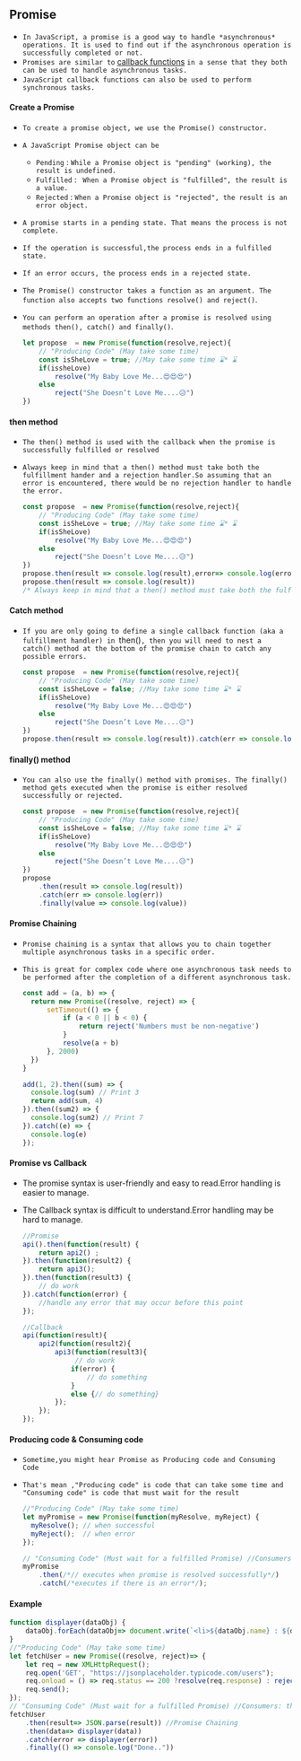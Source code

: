 ## Promise

- `In JavaScript, a promise is a good way to handle *asynchronous* operations. It is used to find out if the asynchronous operation is successfully completed or not.`
- `Promises are similar to` [callback functions](https://www.programiz.com/javascript/callback) `in a sense that they both can be used to handle asynchronous tasks.`
- `JavaScript callback functions can also be used to perform synchronous tasks.`



#### Create a Promise

- `To create a promise object, we use the Promise() constructor.`

- `A JavaScript Promise object can be`

  - `Pending` : `While a Promise object is "pending" (working), the result is undefined.`
  - `Fulfilled` : ` When a Promise object is "fulfilled", the result is a value.`
  - `Rejected` :  `When a Promise object is "rejected", the result is an error object.`

- `A promise starts in a pending state. That means the process is not complete. `

- `If the operation is successful,the process ends in a fulfilled state. `

- `If an error occurs, the process ends in a rejected state.`

- `The Promise() constructor takes a function as an argument. The function also accepts two functions resolve() and reject()`.

- `You can perform an operation after a promise is resolved using methods then(), catch() and finally()`.

  ```js
  let propose  = new Promise(function(resolve,reject){ 
      // "Producing Code" (May take some time)
      const isSheLove = true; //May take some time ⌛* ⌛ 
      if(issheLove)
          resolve("My Baby Love Me...😍😍😍")
      else
          reject("She Doesn’t Love Me....😥")
  })
  ```





####  then method

- `The then() method is used with the callback when the promise is successfully fulfilled or resolved`

- `Always keep in mind that a then() method must take both the fulfillment hander and a rejection handler.So assuming that an error is encountered, there would be no rejection handler to handle the error.`

  ```js
  const propose  = new Promise(function(resolve,reject){ 
      // "Producing Code" (May take some time)
      const isSheLove = true; //May take some time ⌛* ⌛ 
      if(isSheLove)
          resolve("My Baby Love Me...😍😍😍")
      else
          reject("She Doesn’t Love Me....😥")
  })
  propose.then(result => console.log(result),error=> console.log(error)) // not recommended
  propose.then(result => console.log(result))
  /* Always keep in mind that a then() method must take both the fulfillment hander and a rejection handler.So assuming that an error is encountered, there would be no rejection handler to handle the error.*/
  ```
  
  



#### Catch method

- `If you are only going to define a single callback function (aka a fulfillment handler) in `then()`, then you will need to nest a catch() method at the bottom of the promise chain to catch any possible errors.`

  ```js
  const propose  = new Promise(function(resolve,reject){ 
      // "Producing Code" (May take some time)
      const isSheLove = false; //May take some time ⌛* ⌛ 
      if(isSheLove)
          resolve("My Baby Love Me...😍😍😍")
      else
          reject("She Doesn’t Love Me....😥")
  })
  propose.then(result => console.log(result)).catch(err => console.log(err))
  ```





#### finally() method

- `You can also use the finally() method with promises. The finally() method gets executed when the promise is either resolved successfully or rejected.`

  ```js
  const propose  = new Promise(function(resolve,reject){ 
      // "Producing Code" (May take some time)
      const isSheLove = false; //May take some time ⌛* ⌛ 
      if(isSheLove)
          resolve("My Baby Love Me...😍😍😍")
      else
          reject("She Doesn’t Love Me....😥")
  })
  propose
      .then(result => console.log(result))
      .catch(err => console.log(err))
      .finally(value => console.log(value))
  ```

  



#### Promise Chaining

- `Promise chaining is a syntax that allows you to chain together multiple asynchronous tasks in a specific order. `

- `This is great for complex code where one asynchronous task needs to be performed after the completion of a different asynchronous task.`

  ```js
  const add = (a, b) => {	
  	return new Promise((resolve, reject) => {		
  		setTimeout(() => {			
  			if (a < 0 || b < 0) {				
  				return reject('Numbers must be non-negative')
  			}
  			resolve(a + b)		
  		}, 2000)
  	})
  }
  
  add(1, 2).then((sum) => {	
  	console.log(sum) // Print 3
  	return add(sum, 4)
  }).then((sum2) => {	
  	console.log(sum2) // Print 7
  }).catch((e) => {
  	console.log(e)
  });
  ```

  



####  Promise vs Callback 

- The  promise syntax is user-friendly and easy to read.Error handling is easier to manage.

- The Callback syntax is difficult to understand.Error handling may be hard to manage.

  ```js
  //Promise
  api().then(function(result) {
      return api2() ;
  }).then(function(result2) {
      return api3();
  }).then(function(result3) {
      // do work
  }).catch(function(error) {
      //handle any error that may occur before this point 
  });
  
  //Callback
  api(function(result){
      api2(function(result2){
          api3(function(result3){
               // do work
              if(error) {
                  // do something
              }
              else {// do something}
          });
      });
  });
  ```
  
  



#### Producing code &  Consuming code

- `Sometime,you might hear Promise as Producing code and Consuming Code`

- `That's mean ,"Producing code" is code that can take some time and "Consuming code" is code that must wait for the result`

  ```js
  //"Producing Code" (May take some time)
  let myPromise = new Promise(function(myResolve, myReject) {
    myResolve(); // when successful
    myReject();  // when error
  });
  
  // "Consuming Code" (Must wait for a fulfilled Promise) //Consumers: then, catch
  myPromise
      .then(/*// executes when promise is resolved successfully*/)
      .catch(/*executes if there is an error*/);
  ```
  





#### Example

```js
function displayer(dataObj) {
    dataObj.forEach(dataObj=> document.write(`<li>${dataObj.name} : ${dataObj.email}</li>`))
}
//"Producing Code" (May take some time)
let fetchUser = new Promise((resolve, reject)=> {
    let req = new XMLHttpRequest();
    req.open('GET', "https://jsonplaceholder.typicode.com/users");
    req.onload = () => req.status == 200 ?resolve(req.response) : reject("Requset Fail...")
    req.send();
});
// "Consuming Code" (Must wait for a fulfilled Promise) //Consumers: then, catch
fetchUser
    .then(result=> JSON.parse(result)) //Promise Chaining 
    .then(data=> displayer(data))
    .catch(error => displayer(error))
    .finally(() => console.log("Done.."))
```



